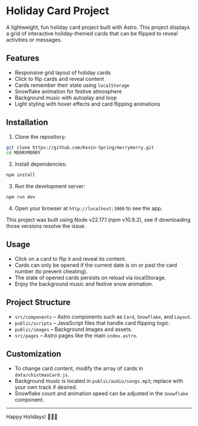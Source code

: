 # Holiday Card Project

A lightweight, fun holiday card project built with Astro. This project displays a grid of interactive holiday-themed cards that can be flipped to reveal activities or messages.

## Features

- Responsive grid layout of holiday cards
- Click to flip cards and reveal content
- Cards remember their state using `localStorage`
- Snowflake animation for festive atmosphere
- Background music with autoplay and loop
- Light styling with hover effects and card flipping animations

## Installation

1. Clone the repository:

```bash
git clone https://github.com/Kevin-Spring/merrymerry.git
cd MERRYMERRY
```

2. Install dependencies:

```bash
npm install
```

3. Run the development server:

```bash
npm run dev
```

4. Open your browser at `http://localhost:3000` to see the app.

This project was built using Node v22.17.1 (npm v10.9.2), see if downloading those versions resolve the issue.

## Usage

- Click on a card to flip it and reveal its content.
- Cards can only be opened if the current date is on or past the card number (to prevent cheating).
- The state of opened cards persists on reload via localStorage.
- Enjoy the background music and festive snow animation.

## Project Structure

- `src/components` – Astro components such as `Card`, `Snowflake`, and `Layout`.
- `public/scripts` – JavaScript files that handle card flipping logic.
- `public/images` – Background images and assets.
- `src/pages` – Astro pages like the main `index.astro`.

## Customization

- To change card content, modify the array of cards in `data/chistmasCard.js`.
- Background music is located in `public/audio/songs.mp3`; replace with your own track if desired.
- Snowflake count and animation speed can be adjusted in the `Snowflake` component.

---

Happy Holidays! 🎄🎅✨
